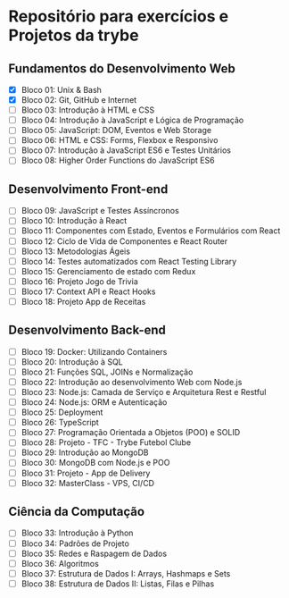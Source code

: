 # Repositório para exercícios e Projetos da trybe

## Fundamentos do Desenvolvimento Web

- [X] Bloco 01: Unix & Bash
- [X] Bloco 02: Git, GitHub e Internet
- [ ] Bloco 03: Introdução à HTML e CSS
- [ ] Bloco 04: Introdução à JavaScript e Lógica de Programação
- [ ] Bloco 05: JavaScript: DOM, Eventos e Web Storage
- [ ] Bloco 06: HTML e CSS: Forms, Flexbox e Responsivo
- [ ] Bloco 07: Introdução à JavaScript ES6 e Testes Unitários
- [ ] Bloco 08: Higher Order Functions do JavaScript ES6
##
## Desenvolvimento Front-end

- [ ] Bloco 09: JavaScript e Testes Assíncronos
- [ ] Bloco 10: Introdução à React
- [ ] Bloco 11: Componentes com Estado, Eventos e Formulários com React
- [ ] Bloco 12: Ciclo de Vida de Componentes e React Router
- [ ] Bloco 13: Metodologias Ágeis
- [ ] Bloco 14: Testes automatizados com React Testing Library
- [ ] Bloco 15: Gerenciamento de estado com Redux
- [ ] Bloco 16: Projeto Jogo de Trivia
- [ ] Bloco 17: Context API e React Hooks
- [ ] Bloco 18: Projeto App de Receitas
##
## Desenvolvimento Back-end

- [ ] Bloco 19: Docker: Utilizando Containers
- [ ] Bloco 20: Introdução à SQL
- [ ] Bloco 21: Funções SQL, JOINs e Normalização
- [ ] Bloco 22: Introdução ao desenvolvimento Web com Node.js
- [ ] Bloco 23: Node.js: Camada de Serviço e Arquitetura Rest e Restful
- [ ] Bloco 24: Node.js: ORM e Autenticação
- [ ] Bloco 25: Deployment
- [ ] Bloco 26: TypeScript
- [ ] Bloco 27: Programação Orientada a Objetos (POO) e SOLID
- [ ] Bloco 28: Projeto - TFC - Trybe Futebol Clube
- [ ] Bloco 29: Introdução ao MongoDB
- [ ] Bloco 30: MongoDB com Node.js e POO
- [ ] Bloco 31: Projeto - App de Delivery
- [ ] Bloco 32: MasterClass - VPS, CI/CD
##
## Ciência da Computação

- [ ] Bloco 33: Introdução à Python
- [ ] Bloco 34: Padrões de Projeto
- [ ] Bloco 35: Redes e Raspagem de Dados
- [ ] Bloco 36: Algoritmos
- [ ] Bloco 37: Estrutura de Dados I: Arrays, Hashmaps e Sets
- [ ] Bloco 38: Estrutura de Dados II: Listas, Filas e Pilhas

##
